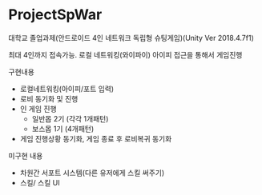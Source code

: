 # ProjectSpWar
 대학교 졸업과제(안드로이드 4인 네트워크 독립형 슈팅게임)(Unity Ver 2018.4.7f1)
 
 최대 4인까지 접속가능.
 로컬 네트워킹(와이파이) 아이피 접근을 통해서 게임진행
 
 구현내용
 - 로컬네트워킹(아이피/포트 입력)
 - 로비 동기화 및 진행
 - 인 게임 진행
   - 일반몹 2기 (각각 1개패턴)
   - 보스몹 1기 (4개패턴)
 - 게임 진행상황 동기화, 게임 종료 후 로비복귀 동기화
 
 미구현 내용
  - 차원간 서포트 시스템(다른 유저에게 스킬 써주기)
  - 스킬/ 스킬 UI
 
